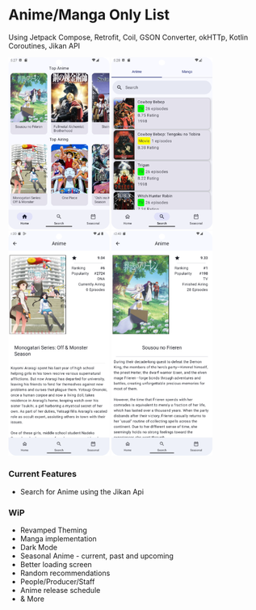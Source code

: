 # Anime/Manga Only List
Using Jetpack Compose, Retrofit, Coil, GSON Converter, okHTTp, Kotlin Coroutines, Jikan API

<p style=float:left">
  <img src="Screenshot_20240923_172755.png" width="200" />
  <img src="Screenshot_20240923_172816.png" width="200" />
  <img src="Screenshot_20241001_132049.png" width="200" />
  <img src="Screenshot_20240930_124039.png" width="200" />
</p>


### Current Features
 * Search for Anime using the Jikan Api

### WiP
 * Revamped Theming
 * Manga implementation
 * Dark Mode
 * Seasonal Anime - current, past and upcoming
 * Better loading screen
 * Random recommendations
 * People/Producer/Staff
 * Anime release schedule
 * & More
